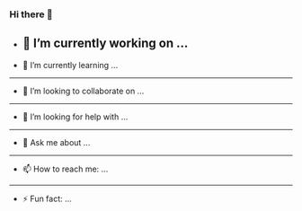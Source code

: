 ### Hi there 👋

- 🔭 I’m currently working on ...
  --------------------------------------------------------
- 🌱 I’m currently learning ...
- --------------------------------------------------------
- 👯 I’m looking to collaborate on ...
- --------------------------------------------------------
- 🤔 I’m looking for help with ...
- --------------------------------------------------------
- 💬 Ask me about ...
- --------------------------------------------------------
- 📫 How to reach me: ...
- --------------------------------------------------------
- ⚡ Fun fact: ...

